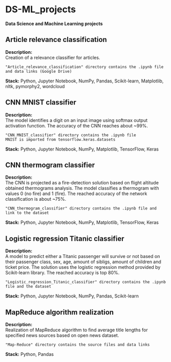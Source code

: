 # DS-ML_projects
**Data Science and Machine Learning projects**

## Article relevance classification
**Description:**\
Creation of a relevance classifier for articles.

	"Article_relevance_classification" directory contains the .ipynb file and data links (Google Drive)

**Stack:** Python, Jupyter Notebook, NumPy, Pandas, Scikit-learn, Matplotlib, nltk, pymorphy2, wordcloud

## CNN MNIST classifier
**Description:**\
The model identifies a digit on an input image using softmax output activation function. The accuracy of the CNN reaches about ~99%.

	"CNN_MNIST_classifier" directory contains the .ipynb file
 	MNIST is imported from tensorflow.keras.datasets

**Stack:** Python, Jupyter Notebook, NumPy, Matplotlib, TensorFlow, Keras

## CNN thermogram classifier
**Description:**\
The CNN is projected as a fire-detection solution based on flight altitude obtained thermograms analysis. 
The model classifies a thermogram with values 0 (no fire) and 1 (fire). The reached accuracy of the network classification is about ~75%.

	"CNN_thermogram_classifier" directory contains the .ipynb file and link to the dataset

**Stack:** Python, Jupyter Notebook, NumPy, Matplotlib, TensorFlow, Keras

## Logistic regression Titanic classifier
**Description:**\
A model to predict either a Titanic passenger will survive or not based on their passenger class, sex, age, amount of sibligs, amount of children and ticket price. 
The solution uses the logistic regression method provided by Scikit-learn library. The reached accuracy is top 80%.

	"Logistic_regression_Titanic_classifier" directory contains the .ipynb file and the dataset

**Stack:** Python, Jupyter Notebook, NumPy, Pandas, Scikit-learn

## MapReduce algorithm realization
**Description:**\
Realization of MapReduce algorithm to find average title lengths 
for specified news sources based on open news dataset.

	"Map-Reduce" directory contains the source files and data links

**Stack:** Python, Pandas
